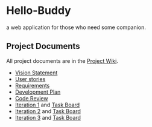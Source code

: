 # Hello-Buddy
a web application for those who need some companion.

## Project Documents

All project documents are in the [Project Wiki](../../wiki/Home).

- [Vision Statement](../../wiki/Vision%20Statement)
- [User stories](../../wiki/User%20stories)
- [Requirements](../../wiki/Requirements)
- [Development Plan](../../wiki/Development%20Plan)
- [Code Review](https://github.com/ISP-Hello-Buddy/Hello-Buddy/wiki/Code-Review)
- [Iteration 1](../../wiki/Iteration%201) and [Task Board](https://github.com/orgs/ISP-Hello-Buddy/projects/1/views/5)
- [Iteration 2](../../wiki/Iteration%202) and [Task Board](https://github.com/orgs/ISP-Hello-Buddy/projects/1/views/6)
- [Iteration 3](https://github.com/ISP-Hello-Buddy/Hello-Buddy/wiki/Iteration-3) and [Task Board](https://github.com/orgs/ISP-Hello-Buddy/projects/1/views/7)
